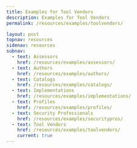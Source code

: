 ```yaml
---
title: Examples for Tool Vendors
description: Examples for Tool Vendors
permalink: /resources/examples/toolvendors/

layout: post
topnav: resources
sidenav: resources
subnav:
  - text: Assessors
    href: /resources/examples/assessors/
  - text: Authors
    href: /resources/examples/authors/
  - text: Catalogs
    href: /resources/examples/catalogs/
  - text: Implementations
    href: /resources/examples/implementations/
  - text: Profiles
    href: /resources/examples/profiles/
  - text: Security Professionals
    href: /resources/examples/securitypros/
  - text: Tool Vendors
    href: /resources/examples/toolvendors/
    current: true
---
```

